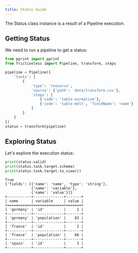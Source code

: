 ```yaml
---
title: Status Guide
---
```


The Status class instance is a result of a Pipeline execution.

## Getting Status

We need to run a pipeline to get a status:

```python script title="Python"
from pprint import pprint
from frictionless import Pipeline, transform, steps

pipeline = Pipeline({
    'tasks': [
        {
            'type': 'resource',
            'source': {'path': 'data/transform.csv'},
            'steps': [
                {'code': 'table-normalize'},
                {'code': 'table-melt', 'fieldName': 'name'}
            ]
        }
    ]
})
status = transform(pipeline)
```

## Exploring Status

Let's explore the execution status:

```python script title="Python"
print(status.valid)
print(status.task.target.schema)
print(status.task.target.to_view())
```
```
True
{'fields': [{'name': 'name', 'type': 'string'},
            {'name': 'variable'},
            {'name': 'value'}]}
+-----------+--------------+-------+
| name      | variable     | value |
+===========+==============+=======+
| 'germany' | 'id'         |     1 |
+-----------+--------------+-------+
| 'germany' | 'population' |    83 |
+-----------+--------------+-------+
| 'france'  | 'id'         |     2 |
+-----------+--------------+-------+
| 'france'  | 'population' |    66 |
+-----------+--------------+-------+
| 'spain'   | 'id'         |     3 |
+-----------+--------------+-------+
```
